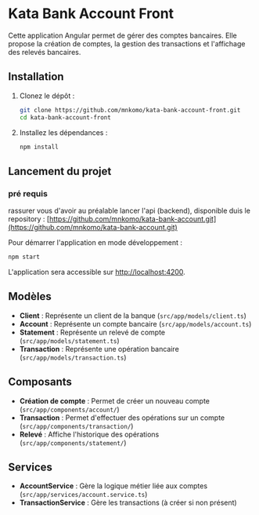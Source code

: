
# Kata Bank Account Front

Cette application Angular permet de gérer des comptes bancaires. Elle propose la création de comptes, la gestion des transactions et l'affichage des relevés bancaires.

## Installation

1. Clonez le dépôt :
   ```bash
   git clone https://github.com/mnkomo/kata-bank-account-front.git
   cd kata-bank-account-front
   ```
2. Installez les dépendances :
   ```bash
   npm install
   ```

## Lancement du projet


### pré requis
   rassurer vous d'avoir au préalable lancer l'api (backend), disponible duis le repository : [https://github.com/mnkomo/kata-bank-account.git](https://github.com/mnkomo/kata-bank-account.git)

Pour démarrer l'application en mode développement :
```bash
npm start
```
L'application sera accessible sur [http://localhost:4200](http://localhost:4200).

## Modèles

- **Client** : Représente un client de la banque (`src/app/models/client.ts`)
- **Account** : Représente un compte bancaire (`src/app/models/account.ts`)
- **Statement** : Représente un relevé de compte (`src/app/models/statement.ts`)
- **Transaction** : Représente une opération bancaire (`src/app/models/transaction.ts`)

## Composants

- **Création de compte** : Permet de créer un nouveau compte (`src/app/components/account/`)
- **Transaction** : Permet d'effectuer des opérations sur un compte (`src/app/components/transaction/`)
- **Relevé** : Affiche l'historique des opérations (`src/app/components/statement/`)

## Services

- **AccountService** : Gère la logique métier liée aux comptes (`src/app/services/account.service.ts`)
- **TransactionService** : Gère les transactions (à créer si non présent)